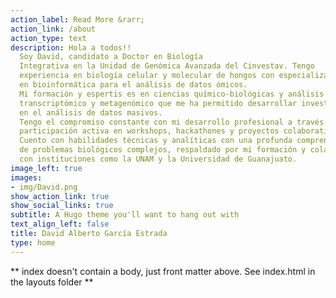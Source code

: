```yaml
---
action_label: Read More &rarr;
action_link: /about
action_type: text
description: Hola a todos!!
  Soy David, candidato a Doctor en Biología 
  Integrativa en la Unidad de Genómica Avanzada del Cinvestav. Tengo 
  experiencia en biología celular y molecular de hongos con especialización
  en bioinformática para el análisis de datos ómicos. 
  Mi formación y espertis es en ciencias químico-biológicas y análisis 
  transcriptómico y metagenómico que me ha permitido desarrollar investigación
  en el análisis de datos masivos.
  Tengo el compromiso constante con mi desarrollo profesional a través la
  participación activa en workshops, hackathones y proyectos colaborativos.
  Cuento con habilidades técnicas y analíticas con una profunda comprensión
  de problemas biológicos complejos, respaldado por mi formación y colaboración
  con instituciones como la UNAM y la Universidad de Guanajuato.
image_left: true
images:
- img/David.png
show_action_link: true
show_social_links: true
subtitle: A Hugo theme you'll want to hang out with
text_align_left: false
title: David Alberto García Estrada
type: home
---
```


** index doesn't contain a body, just front matter above.
See index.html in the layouts folder **
